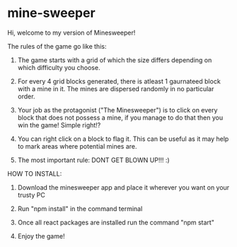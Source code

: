 # mine-sweeper

Hi, welcome to my version of Minesweeper!

The rules of the game go like this:

1) The game starts with a grid of which the size differs
   depending on which difficulty you choose.

2) For every 4 grid blocks generated, there is atleast 
   1 gaurnateed block with a mine in it. The mines are 
   dispersed randomly in no particular order.

3) Your job as the protagonist ("The Minesweeper") is to
   click on every block that does not possess a mine, if you
   manage to do that then you win the game! Simple right!?

4) You can right click on a block to flag it. This can be useful
   as it may help to mark areas where potential mines are.

5) The most important rule: DONT GET BLOWN UP!!! :)


HOW TO INSTALL:

1) Download the minesweeper app and place it wherever you want 
   on your trusty PC

2) Run "npm install" in the command terminal 

3) Once all react packages are installed run the command "npm start"

4) Enjoy the game!
